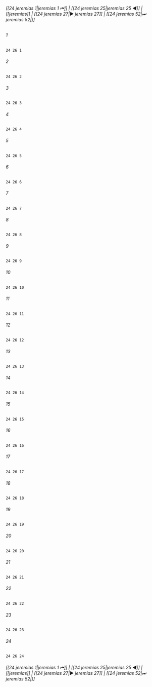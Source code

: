 
###### [[24 jeremias 1|jeremias 1 ⏮]] | [[24 jeremias 25|jeremias 25 ◀]] | [[jeremias]] | [[24 jeremias 27|▶ jeremias 27]] | [[24 jeremias 52|⏭ jeremias 52|]]

###### 1
``` verse
24 26 1 
```
###### 2
``` verse
24 26 2 
```
###### 3
``` verse
24 26 3 
```
###### 4
``` verse
24 26 4 
```
###### 5
``` verse
24 26 5 
```
###### 6
``` verse
24 26 6 
```
###### 7
``` verse
24 26 7 
```
###### 8
``` verse
24 26 8 
```
###### 9
``` verse
24 26 9 
```
###### 10
``` verse
24 26 10 
```
###### 11
``` verse
24 26 11 
```
###### 12
``` verse
24 26 12 
```
###### 13
``` verse
24 26 13 
```
###### 14
``` verse
24 26 14 
```
###### 15
``` verse
24 26 15 
```
###### 16
``` verse
24 26 16 
```
###### 17
``` verse
24 26 17 
```
###### 18
``` verse
24 26 18 
```
###### 19
``` verse
24 26 19 
```
###### 20
``` verse
24 26 20 
```
###### 21
``` verse
24 26 21 
```
###### 22
``` verse
24 26 22 
```
###### 23
``` verse
24 26 23 
```
###### 24
``` verse
24 26 24 
```

###### [[24 jeremias 1|jeremias 1 ⏮]] | [[24 jeremias 25|jeremias 25 ◀]] | [[jeremias]] | [[24 jeremias 27|▶ jeremias 27]] | [[24 jeremias 52|⏭ jeremias 52|]]

